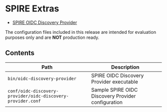# SPIRE Extras

- [SPIRE OIDC Discovery Provider](https://github.com/spiffe/spire/blob/main/support/oidc-discovery-provider/README.md)

The configuration files included in this release are intended for evaluation
purposes only and are **NOT** production ready.

## Contents

| Path                                                        | Description                                              |
|-------------------------------------------------------------|----------------------------------------------------------|
| `bin/oidc-discovery-provider`                               | SPIRE OIDC Discovery Provider executable                 |
| `conf/oidc-discovery-provider/oidc-discovery-provider.conf` | Sample SPIRE OIDC Discovery Provider configuration       |
